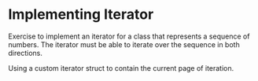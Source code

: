 # Implementing Iterator
Exercise to implement an iterator for a class that represents a sequence of numbers. The iterator must be able to iterate over the sequence in both directions.

Using a custom iterator struct to contain the current page of iteration.